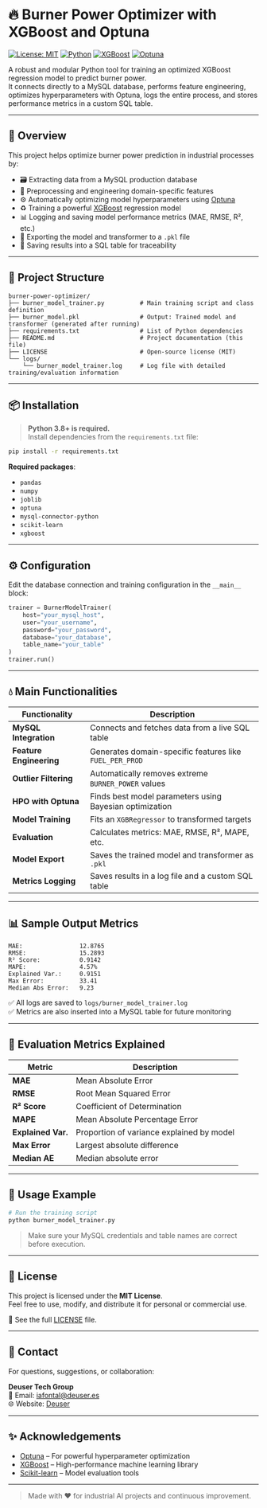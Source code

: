 # 🔥 Burner Power Optimizer with XGBoost and Optuna

[![License: MIT](https://img.shields.io/badge/License-MIT-blue.svg)](LICENSE)
[![Python](https://img.shields.io/badge/Python-3.12%2B-blue.svg)](https://www.python.org/)
[![XGBoost](https://img.shields.io/badge/XGBoost-Model-green)](https://xgboost.readthedocs.io/)
[![Optuna](https://img.shields.io/badge/Optuna-HPO-orange)](https://optuna.org/)

A robust and modular Python tool for training an optimized XGBoost regression model to predict burner power.  
It connects directly to a MySQL database, performs feature engineering, optimizes hyperparameters with Optuna, logs the entire process, and stores performance metrics in a custom SQL table.

---

## 🧠 Overview

This project helps optimize burner power prediction in industrial processes by:

- 🗃️ Extracting data from a MySQL production database  
- 🧹 Preprocessing and engineering domain-specific features  
- ⚙️ Automatically optimizing model hyperparameters using [Optuna](https://optuna.org)  
- ♻️ Training a powerful [XGBoost](https://xgboost.readthedocs.io/) regression model  
- 📊 Logging and saving model performance metrics (MAE, RMSE, R², etc.)  
- 📀 Exporting the model and transformer to a `.pkl` file  
- 🧱 Saving results into a SQL table for traceability  

---

## 📂 Project Structure

```
burner-power-optimizer/
├── burner_model_trainer.py          # Main training script and class definition
├── burner_model.pkl                 # Output: Trained model and transformer (generated after running)
├── requirements.txt                 # List of Python dependencies
├── README.md                        # Project documentation (this file)
├── LICENSE                          # Open-source license (MIT)
└── logs/
    └── burner_model_trainer.log     # Log file with detailed training/evaluation information
```

---

## 📦 Installation

> **Python 3.8+ is required.**  
Install dependencies from the `requirements.txt` file:

```bash
pip install -r requirements.txt
```

**Required packages**:

- `pandas`
- `numpy`
- `joblib`
- `optuna`
- `mysql-connector-python`
- `scikit-learn`
- `xgboost`

---

## ⚙️ Configuration

Edit the database connection and training configuration in the `__main__` block:

```python
trainer = BurnerModelTrainer(
    host="your_mysql_host",
    user="your_username",
    password="your_password",
    database="your_database",
    table_name="your_table"
)
trainer.run()
```

---

## 💧 Main Functionalities

| Functionality            | Description                                                        |
|-------------------------|--------------------------------------------------------------------|
| **MySQL Integration**   | Connects and fetches data from a live SQL table                    |
| **Feature Engineering** | Generates domain-specific features like `FUEL_PER_PROD`            |
| **Outlier Filtering**   | Automatically removes extreme `BURNER_POWER` values               |
| **HPO with Optuna**     | Finds best model parameters using Bayesian optimization           |
| **Model Training**      | Fits an `XGBRegressor` to transformed targets                      |
| **Evaluation**          | Calculates metrics: MAE, RMSE, R², MAPE, etc.                    |
| **Model Export**        | Saves the trained model and transformer as `.pkl`                 |
| **Metrics Logging**     | Saves results in a log file and a custom SQL table                |

---

## 📊 Sample Output Metrics

```
MAE:                12.8765
RMSE:               15.2893
R² Score:           0.9142
MAPE:               4.57%
Explained Var.:     0.9151
Max Error:          33.41
Median Abs Error:   9.23
```

✅ All logs are saved to `logs/burner_model_trainer.log`  
✅ Metrics are also inserted into a MySQL table for future monitoring

---

## 🧦 Evaluation Metrics Explained

| Metric                | Description                                  |
|----------------------|----------------------------------------------|
| **MAE**              | Mean Absolute Error                          |
| **RMSE**             | Root Mean Squared Error                      |
| **R² Score**         | Coefficient of Determination                 |
| **MAPE**             | Mean Absolute Percentage Error               |
| **Explained Var.**   | Proportion of variance explained by model   |
| **Max Error**        | Largest absolute difference                  |
| **Median AE**        | Median absolute error                        |

---

## 🤖 Usage Example

```bash
# Run the training script
python burner_model_trainer.py
```

> Make sure your MySQL credentials and table names are correct before execution.

---

## 📃 License

This project is licensed under the **MIT License**.  
Feel free to use, modify, and distribute it for personal or commercial use.

🔗 See the full [LICENSE](LICENSE) file.

---

## 🤝 Contact

For questions, suggestions, or collaboration:

**Deuser Tech Group**  
📧 Email: iafontal@deuser.es  
🌐 Website: [Deuser](https://deuser.es/)

---

## ✨ Acknowledgements

- [Optuna](https://optuna.org/) – For powerful hyperparameter optimization
- [XGBoost](https://xgboost.readthedocs.io/) – High-performance machine learning library
- [Scikit-learn](https://scikit-learn.org/) – Model evaluation tools

---

> Made with ❤️ for industrial AI projects and continuous improvement.
